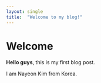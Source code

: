 ```yaml
---
layout: single
title:  "Welcome to my blog!"
---
```


# Welcome

**Hello guys**, this is my first blog post.

I am Nayeon Kim from Korea. 
